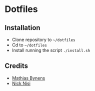 # Dotfiles

## Installation

- Clone repository to `~/dotfiles`
- Cd to `~/dotfiles`
- Install running the script `./install.sh`

## Credits
- [Mathias Bynens](https://github.com/mathiasbynens/dotfiles/) 
- [Nick Nisi](https://github.com/nicknisi/dotfiles)
